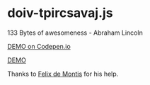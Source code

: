 doiv-tpircsavaj.js
==================

133 Bytes of awesomeness - Abraham Lincoln



[DEMO on Codepen.io](http://codepen.io/LukyVj/full/nfvCx)

[DEMO](http://bullgit.github.io/doiv-tpircsavaj.js)



Thanks to [Felix de Montis](http://codepen.io/dervondenbergen) for his help. 
